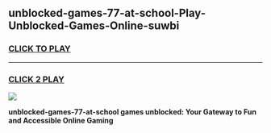 
## unblocked-games-77-at-school-Play-Unblocked-Games-Online-suwbi
<h3>
<a href="https://premium76.site?title=unblocked-games-77-at-school&ref=24A">CLICK TO PLAY</a></h3>
<hr>

<h3>
<a href="https://premium76.site?title=unblocked-games-77-at-school&ref=24A">CLICK 2 PLAY</a>
  
</h3>

<a href="https://premium76.site?title=unblocked-games-77-at-school&ref=24A"><img src="https://clearcache.store/games.png"></a>


**unblocked-games-77-at-school games unblocked: Your Gateway to Fun and Accessible Online Gaming**
